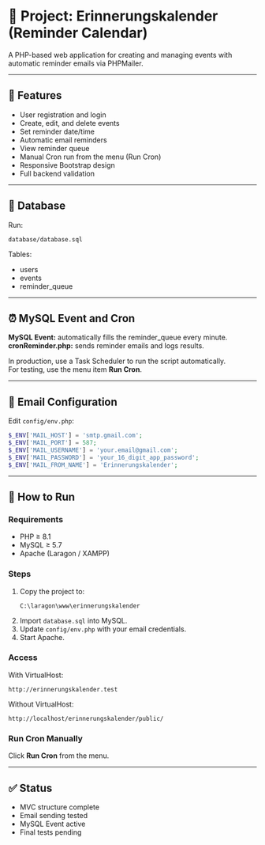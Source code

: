 # 📘 Project: Erinnerungskalender (Reminder Calendar)

A PHP-based web application for creating and managing events with automatic reminder emails via PHPMailer.

---

## 🧩 Features

- User registration and login  
- Create, edit, and delete events  
- Set reminder date/time  
- Automatic email reminders  
- View reminder queue  
- Manual Cron run from the menu (Run Cron)  
- Responsive Bootstrap design  
- Full backend validation

---

## 💾 Database

Run:
```
database/database.sql
```

Tables:
- users  
- events  
- reminder_queue  

---

## ⏰ MySQL Event and Cron

**MySQL Event:** automatically fills the reminder_queue every minute.  
**cronReminder.php:** sends reminder emails and logs results.  

In production, use a Task Scheduler to run the script automatically.  
For testing, use the menu item **Run Cron**.

---

## 📧 Email Configuration

Edit `config/env.php`:

```php
$_ENV['MAIL_HOST'] = 'smtp.gmail.com';
$_ENV['MAIL_PORT'] = 587;
$_ENV['MAIL_USERNAME'] = 'your.email@gmail.com';
$_ENV['MAIL_PASSWORD'] = 'your_16_digit_app_password';
$_ENV['MAIL_FROM_NAME'] = 'Erinnerungskalender';
```

---

## 🚀 How to Run

### Requirements
- PHP ≥ 8.1  
- MySQL ≥ 5.7  
- Apache (Laragon / XAMPP)

### Steps
1. Copy the project to:
   ```
   C:\laragon\www\erinnerungskalender
   ```
2. Import `database.sql` into MySQL.  
3. Update `config/env.php` with your email credentials.  
4. Start Apache.

### Access
With VirtualHost:
```
http://erinnerungskalender.test
```
Without VirtualHost:
```
http://localhost/erinnerungskalender/public/
```

### Run Cron Manually
Click **Run Cron** from the menu.

---

## ✅ Status
- MVC structure complete  
- Email sending tested  
- MySQL Event active  
- Final tests pending  
